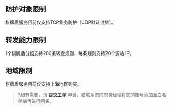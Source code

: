 ## 防护对象限制
棋牌盾服务目前仅支持TCP业务防护（UDP默认封禁）。

## 转发能力限制
1个棋牌盾分组支持200条转发规则，每条规则支持20个源站 IP。

## 地域限制
棋牌盾服务目前仅支持上海地区购买。

> ?如有需要，请 [提交工单](https://console.cloud.tencent.com/workorder/category) 申请，或联系您的商务经理将您的账号添加至白名单后再进行购买。

